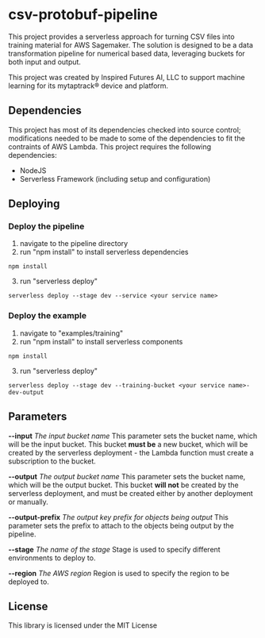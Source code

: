 # csv-protobuf-pipeline

This project provides a serverless approach for turning CSV files into training material for AWS Sagemaker. The solution is designed to be a data transformation pipeline for numerical based data, leveraging buckets for both input and output.

This project was created by Inspired Futures AI, LLC to support machine learning for its mytaptrack® device and platform.

## Dependencies

This project has most of its dependencies checked into source control; modifications needed to be made to some of the dependencies to fit the contraints of AWS Lambda. This project requires the following dependencies:

- NodeJS
- Serverless Framework (including setup and configuration)

## Deploying

### Deploy the pipeline
1. navigate to the pipeline directory
2. run "npm install" to install serverless dependencies
```
npm install
```
3. run "serverless deploy"
```
serverless deploy --stage dev --service <your service name>
```

### Deploy the example
1. navigate to "examples/training"
2. run "npm install" to install serverless components
```
npm install
```
3. run "serverless deploy"
```
serverless deploy --stage dev --training-bucket <your service name>-dev-output
```

## Parameters

**--input** *The input bucket name*
This parameter sets the bucket name, which will be the input bucket. This bucket **must be** a new bucket, which will be created by the serverless deployment - the Lambda function must create a subscription to the bucket.

**--output** *The output bucket name*
This parameter sets the bucket name, which will be the output bucket. This bucket **will not** be created by the serverless deployment, and must be created either by another deployment or manually.

**--output-prefix** *The output key prefix for objects being output*
This parameter sets the prefix to attach to the objects being output by the pipeline.

**--stage** *The name of the stage*
Stage is used to specify different environments to deploy to.

**--region** *The AWS region*
Region is used to specify the region to be deployed to.

## License
This library is licensed under the MIT License